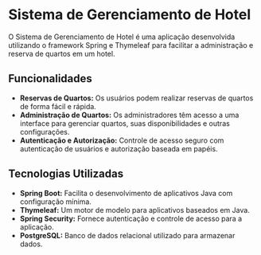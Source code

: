 # Sistema de Gerenciamento de Hotel

O Sistema de Gerenciamento de Hotel é uma aplicação desenvolvida utilizando o framework Spring e Thymeleaf para facilitar a administração e reserva de quartos em um hotel.

## Funcionalidades

- **Reservas de Quartos:** Os usuários podem realizar reservas de quartos de forma fácil e rápida.
- **Administração de Quartos:** Os administradores têm acesso a uma interface para gerenciar quartos, suas disponibilidades e outras configurações.
- **Autenticação e Autorização:** Controle de acesso seguro com autenticação de usuários e autorização baseada em papéis.

## Tecnologias Utilizadas

- **Spring Boot:** Facilita o desenvolvimento de aplicativos Java com configuração mínima.
- **Thymeleaf:** Um motor de modelo para aplicativos baseados em Java.
- **Spring Security:** Fornece autenticação e controle de acesso para a aplicação.
- **PostgreSQL:** Banco de dados relacional utilizado para armazenar dados.


